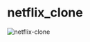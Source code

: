# netflix_clone

![netflix-clone](https://user-images.githubusercontent.com/90965586/233166344-9a3f4b45-8a42-471b-b7ea-0c9f88475910.png)
